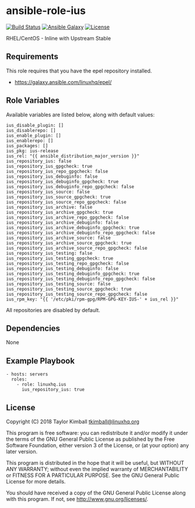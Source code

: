 # ansible-role-ius

[![Build Status](https://travis-ci.org/linuxhq/ansible-role-ius.svg?branch=master)](https://travis-ci.org/linuxhq/ansible-role-ius)
[![Ansible Galaxy](https://img.shields.io/badge/ansible--galaxy-ius-blue.svg?style=flat)](https://galaxy.ansible.com/linuxhq/ius)
[![License](https://img.shields.io/badge/license-GPLv3-brightgreen.svg?style=flat)](COPYING)

RHEL/CentOS - Inline with Upstream Stable

## Requirements

This role requires that you have the epel repository installed.

 * https://galaxy.ansible.com/linuxhq/epel/

## Role Variables

Available variables are listed below, along with default values:

    ius_disable_plugin: []
    ius_disablerepo: []
    ius_enable_plugin: []
    ius_enablerepo: []
    ius_packages: []
    ius_pkg: ius-release
    ius_rel: "{{ ansible_distribution_major_version }}"
    ius_repository_ius: false
    ius_repository_ius_gpgcheck: true
    ius_repository_ius_repo_gpgcheck: false
    ius_repository_ius_debuginfo: false
    ius_repository_ius_debuginfo_gpgcheck: true
    ius_repository_ius_debuginfo_repo_gpgcheck: false
    ius_repository_ius_source: false
    ius_repository_ius_source_gpgcheck: true
    ius_repository_ius_source_repo_gpgcheck: false
    ius_repository_ius_archive: false
    ius_repository_ius_archive_gpgcheck: true
    ius_repository_ius_archive_repo_gpgcheck: false
    ius_repository_ius_archive_debuginfo: false
    ius_repository_ius_archive_debuginfo_gpgcheck: true
    ius_repository_ius_archive_debuginfo_repo_gpgcheck: false
    ius_repository_ius_archive_source: false
    ius_repository_ius_archive_source_gpgcheck: true
    ius_repository_ius_archive_source_repo_gpgcheck: false
    ius_repository_ius_testing: false
    ius_repository_ius_testing_gpgcheck: true
    ius_repository_ius_testing_repo_gpgcheck: false
    ius_repository_ius_testing_debuginfo: false
    ius_repository_ius_testing_debuginfo_gpgcheck: true
    ius_repository_ius_testing_debuginfo_repo_gpgcheck: false
    ius_repository_ius_testing_source: false
    ius_repository_ius_testing_source_gpgcheck: true
    ius_repository_ius_testing_source_repo_gpgcheck: false
    ius_rpm_key: "{{ '/etc/pki/rpm-gpg/RPM-GPG-KEY-IUS-' + ius_rel }}"

All repositories are disabled by default.

## Dependencies

None

## Example Playbook

    - hosts: servers
      roles:
        - role: linuxhq.ius
          ius_repository_ius: true

## License

Copyright (C) 2018 Taylor Kimball <tkimball@linuxhq.org>

This program is free software: you can redistribute it and/or modify
it under the terms of the GNU General Public License as published by
the Free Software Foundation, either version 3 of the License, or
(at your option) any later version.

This program is distributed in the hope that it will be useful,
but WITHOUT ANY WARRANTY; without even the implied warranty of
MERCHANTABILITY or FITNESS FOR A PARTICULAR PURPOSE. See the
GNU General Public License for more details.

You should have received a copy of the GNU General Public License
along with this program. If not, see <http://www.gnu.org/licenses/>.
